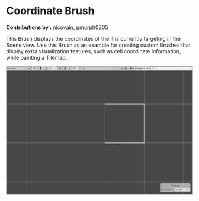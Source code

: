 # Coordinate Brush

__Contributions by :__  [nicovain](https://github.com/nicovain), [pmurph0305](https://github.com/pmurph0305)

This Brush displays the coordinates of the it is currently targeting in the Scene view. Use this Brush as an example for creating custom Brushes that display extra visualization features, such as cell coordinate information, while painting a Tilemap.

![Scene View with Coordinate Brush](images/CoordinateBrush.png)